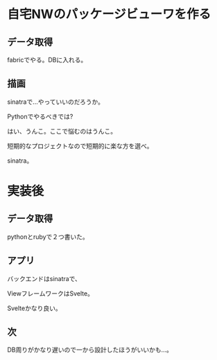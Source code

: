 # 自宅NWのパッケージビューワを作る

## データ取得

fabricでやる。DBに入れる。

## 描画

sinatraで...やっていいのだろうか。

Pythonでやるべきでは?

はい、うんこ。ここで悩むのはうんこ。

短期的なプロジェクトなので短期的に楽な方を選べ。

sinatra。

# 実装後

## データ取得

pythonとrubyで２つ書いた。

## アプリ

バックエンドはsinatraで、

ViewフレームワークはSvelte。

Svelteかなり良い。

## 次

DB周りがかなり遅いので一から設計したほうがいいかも...。
